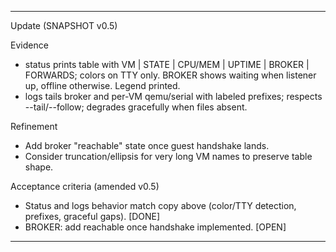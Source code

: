
---
Update (SNAPSHOT v0.5)

Evidence
- status prints table with VM | STATE | CPU/MEM | UPTIME | BROKER | FORWARDS; colors on TTY only. BROKER shows waiting when listener up, offline otherwise. Legend printed.
- logs tails broker and per-VM qemu/serial with labeled prefixes; respects --tail/--follow; degrades gracefully when files absent.

Refinement
- Add broker "reachable" state once guest handshake lands.
- Consider truncation/ellipsis for very long VM names to preserve table shape.

Acceptance criteria (amended v0.5)
- Status and logs behavior match copy above (color/TTY detection, prefixes, graceful gaps). [DONE]
- BROKER: add reachable once handshake implemented. [OPEN]


---


